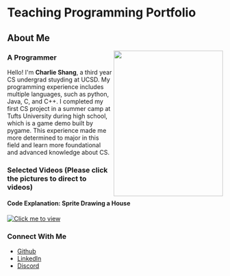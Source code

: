 # Teaching Programming Portfolio

## About Me

<img src="https://github.com/Char1iee/Teaching-Programming-Portfolio/assets/47782807/fba1425d-36ff-4925-9449-96ae6f4d0422" align="right" width="255" height="340"/>

### A Programmer

Hello! I'm **Charlie Shang**, a third year CS undergrad stuyding at UCSD. My programming experience includes multiple languages, such as python, Java, C, and C++. I completed my first CS project in a summer camp at Tufts University during high school, which is a game demo built by pygame. This experience made me more determined to major in this field and learn more foundational and advanced knowledge about CS.

### Selected Videos (Please click the pictures to direct to videos)
#### Code Explanation: Sprite Drawing a House

[![Click me to view](https://github.com/Char1iee/Teaching-Programming-Portfolio/assets/47782807/b74795ac-9453-4cbb-88da-107380d19694)]( https://youtu.be/jYFIXUUsHNU)

### Connect With Me
- [Github](https://github.com/Char1iee)
- [LinkedIn](https://www.linkedin.com/in/charlie-shang1/)
- [Discord](https://discordapp.com/users/889231125132759130)
